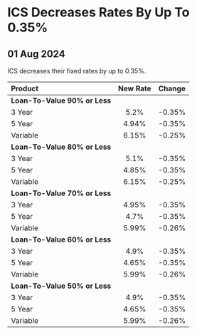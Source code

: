 # ICS Decreases Rates By Up To 0.35%

## 01 Aug 2024

ICS decreases their fixed rates by up to 0.35%.


| Product | New Rate | Change |
| :--- | :----: | :----: |
| **Loan-To-Value 90% or Less** | | |
| 3 Year | 5.2% | -0.35% |
| 5 Year | 4.94% | -0.35% |
| Variable | 6.15% | -0.25% |
| **Loan-To-Value 80% or Less** | | |
| 3 Year | 5.1% | -0.35% |
| 5 Year | 4.85% | -0.35% |
| Variable | 6.15% | -0.25% |
| **Loan-To-Value 70% or Less** | | |
| 3 Year | 4.95% | -0.35% |
| 5 Year | 4.7% | -0.35% |
| Variable | 5.99% | -0.26% |
| **Loan-To-Value 60% or Less** | | |
| 3 Year | 4.9% | -0.35% |
| 5 Year | 4.65% | -0.35% |
| Variable | 5.99% | -0.26% |
| **Loan-To-Value 50% or Less** | | |
| 3 Year | 4.9% | -0.35% |
| 5 Year | 4.65% | -0.35% |
| Variable | 5.99% | -0.26% |

